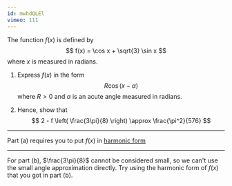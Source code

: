```yaml
---
id: mwhdQLEl
vimeo: 111
---
```


The function $f(x)$ is defined by
$$
f(x) = \cos x + \sqrt{3} \sin x
$$
where $x$ is measured in radians.

 1. Express $f(x)$ in the form
    $$
    R \cos(x - \alpha)
    $$
    where $R > 0$ and $\alpha$ is an acute angle measured in radians.

 1. Hence, show that
    $$
    2 - f \left( \frac{3\pi}{8} \right) \approx \frac{\pi^2}{576}
    $$

---

Part (a) requires you to put $f(x)$ in [harmonic form](/skill/trigonometry/harmonic-form)

---

For part (b), $\frac{3\pi}{8}$ cannot be considered small, so we can't use the small angle approximation directly. Try using the harmonic form of $f(x)$ that you got in part (b).
